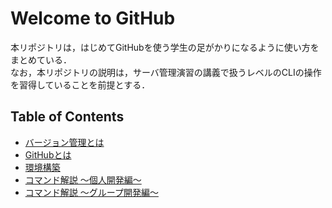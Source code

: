# Welcome to GitHub
本リポジトリは，はじめてGitHubを使う学生の足がかりになるように使い方をまとめている．
<br>
なお，本リポジトリの説明は，サーバ管理演習の講義で扱うレベルのCLIの操作を習得していることを前提とする．

## Table of Contents
- [バージョン管理とは](./contents/virsion-management/README.md)
- [GitHubとは](./contents/github/README.md)
- [環境構築](./contents/environment/README.md)
- [コマンド解説 ～個人開発編～](./contents/individual/README.md)
- [コマンド解説 ～グループ開発編～](./contents/group/README.md)

